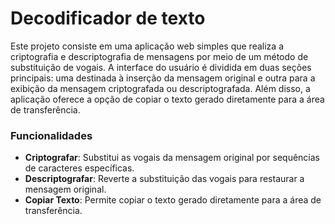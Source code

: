 # Decodificador de texto

Este projeto consiste em uma aplicação web simples que realiza a criptografia e descriptografia de mensagens por meio de um método de substituição de vogais. A interface do usuário é dividida em duas seções principais: uma destinada à inserção da mensagem original e outra para a exibição da mensagem criptografada ou descriptografada. Além disso, a aplicação oferece a opção de copiar o texto gerado diretamente para a área de transferência.


### Funcionalidades

- **Criptografar**: Substitui as vogais da mensagem original por sequências de caracteres específicas.
- **Descriptografar**: Reverte a substituição das vogais para restaurar a mensagem original.
- **Copiar Texto**: Permite copiar o texto gerado diretamente para a área de transferência.
